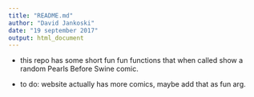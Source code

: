 ```yaml
---
title: "README.md"
author: "David Jankoski"
date: "19 september 2017"
output: html_document
---
```


- this repo has some short fun fun functions that when called show a random Pearls Before Swine comic.

- to do: website actually has more comics, maybe add that as fun arg.